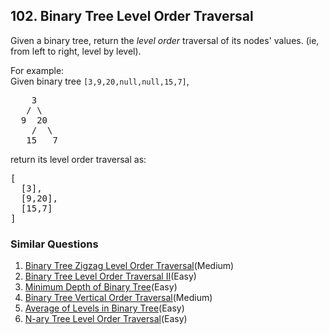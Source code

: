 ## 102. Binary Tree Level Order Traversal

<p>Given a binary tree, return the <i>level order</i> traversal of its nodes' values. (ie, from left to right, level by level).</p>

<p>
For example:<br />
Given binary tree <code>[3,9,20,null,null,15,7]</code>,<br />
<pre>
    3
   / \
  9  20
    /  \
   15   7
</pre>
</p>
<p>
return its level order traversal as:<br />
<pre>
[
  [3],
  [9,20],
  [15,7]
]
</pre>
</p>

### Similar Questions
  1. [Binary Tree Zigzag Level Order Traversal](https://github.com/openset/leetcode/tree/master/solution/binary-tree-zigzag-level-order-traversal)(Medium)
  1. [Binary Tree Level Order Traversal II](https://github.com/openset/leetcode/tree/master/solution/binary-tree-level-order-traversal-ii)(Easy)
  1. [Minimum Depth of Binary Tree](https://github.com/openset/leetcode/tree/master/solution/minimum-depth-of-binary-tree)(Easy)
  1. [Binary Tree Vertical Order Traversal](https://github.com/openset/leetcode/tree/master/solution/binary-tree-vertical-order-traversal)(Medium)
  1. [Average of Levels in Binary Tree](https://github.com/openset/leetcode/tree/master/solution/average-of-levels-in-binary-tree)(Easy)
  1. [N-ary Tree Level Order Traversal](https://github.com/openset/leetcode/tree/master/solution/n-ary-tree-level-order-traversal)(Easy)
